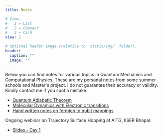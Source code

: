 ```yaml
---
title: Notes

# View.
#   1 = List
#   2 = Compact
#   3 = Card
view: 2

# Optional header image (relative to `static/img/` folder).
header:
  caption: ""
  image: ""
---
```

Below you can find notes for various topics in Quantum Mechanics and Computational Physics. These are my personal notes from some summer schools and Master's project. I do not guarantee their accuracy or validity. Kindly contact me if you spot a mistake.

- [Quantum Adiabatic Theorem](Presentation_Quantum_Adiabatic_theorem.pdf)
- [Molecular Dynamics with Electronic transitions](Presentation_Quantum_Adiabatic_theorem.pdf)
- [Hand written notes on fermion to qubit mappings](fermion_qubit_maps.pdf)

Ongoing webinar on Trajectory Surface Hopping at AITG, IISER Bhopal:
- [Slides - Day 1](Webinar_on_TSH_day1.pdf)
